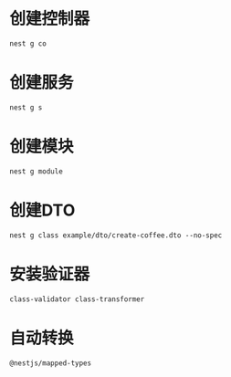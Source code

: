 # 创建控制器
    nest g co
# 创建服务
    nest g s
# 创建模块
    nest g module

# 创建DTO
    nest g class example/dto/create-coffee.dto --no-spec

# 安装验证器
    class-validator class-transformer

# 自动转换
    @nestjs/mapped-types